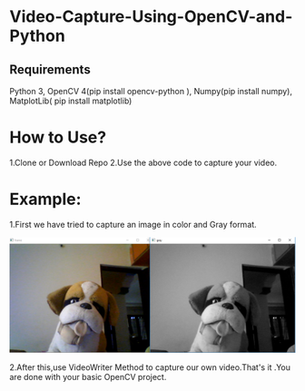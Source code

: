 # Video-Capture-Using-OpenCV-and-Python

## Requirements
Python 3, OpenCV 4(pip install opencv-python ), Numpy(pip install numpy), MatplotLib( pip install matplotlib)

# How to Use?

1.Clone or Download Repo
2.Use the above code to capture your video.

# Example:
1.First we have tried to capture an image in color and Gray format.

![Image](https://github.com/Swarupa567/Video-Capture-Using-OpenCV-and-Python/blob/master/image/Capture.PNG)


2.After this,use VideoWriter Method to capture our own video.That's it .You are done with your basic OpenCV project. 




